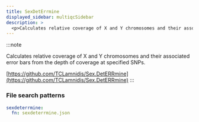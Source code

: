 ```yaml
---
title: SexDetErrmine
displayed_sidebar: multiqcSidebar
description: >
  <p>Calculates relative coverage of X and Y chromosomes and their associated error bars from the depth of coverage at specified SNPs.</p>
---
```


<!--
~~~~~ DO NOT EDIT ~~~~~
This file is autogenerated from the MultiQC module python docstring.
Do not edit the markdown, it will be overwritten.

File path for the source of this content: multiqc/modules/sexdeterrmine/sexdeterrmine.py
~~~~~~~~~~~~~~~~~~~~~~~
-->

:::note

<p>Calculates relative coverage of X and Y chromosomes and their associated error bars from the depth of coverage at specified SNPs.</p>

[https://github.com/TCLamnidis/Sex.DetERRmine](https://github.com/TCLamnidis/Sex.DetERRmine)
:::

### File search patterns

```yaml
sexdeterrmine:
  fn: sexdeterrmine.json
```
